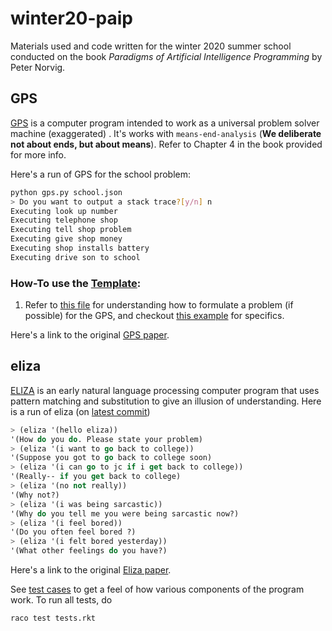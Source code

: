 # winter20-paip

Materials used and code written for the winter 2020 summer school conducted on
the book *Paradigms of Artificial Intelligence Programming* by Peter Norvig.

## GPS

[GPS](https://en.wikipedia.org/wiki/General_Problem_Solver) is a computer program intended to work as a universal problem solver machine (exaggerated) . It's works with `means-end-analysis` (**We deliberate not about ends, but about means**). Refer to Chapter 4 in the book provided for more info.

 Here's a run of GPS for the school problem:

```bash
python gps.py school.json
> Do you want to output a stack trace?[y/n] n
Executing look up number
Executing telephone shop
Executing tell shop problem
Executing give shop money
Executing shop installs battery
Executing drive son to school
```

### How-To use the [Template](GPS/template.json):

1. Refer to [this file](GPS/gps.rkt) for understanding how to formulate a problem (if possible) for the GPS, and checkout [this example](GPS/monkaay.json) for specifics.

Here's a link to the original [GPS paper](http://bitsavers.informatik.uni-stuttgart.de/pdf/rand/ipl/P-1584_Report_On_A_General_Problem-Solving_Program_Feb59.pdf).

## eliza

[ELIZA](https://en.wikipedia.org/wiki/ELIZA) is an early natural language
processing computer program that uses pattern matching and substitution to give
an illusion of understanding. Here is a run of eliza (on [latest commit](https://github.com/iiittheorygroup/winter20-paip/tree/459f7427cf4aab85d945bd1e8c8c9256d8816e72))

```lisp
> (eliza '(hello eliza))
'(How do you do. Please state your problem)
> (eliza '(i want to go back to college))
'(Suppose you got to go back to college soon)
> (eliza '(i can go to jc if i get back to college))
'(Really-- if you get back to college)
> (eliza '(no not really))
'(Why not?)
> (eliza '(i was being sarcastic))
'(Why do you tell me you were being sarcastic now?)
> (eliza '(i feel bored))
'(Do you often feel bored ?)
> (eliza '(i felt bored yesterday))
'(What other feelings do you have?)
```

Here's a link to the original [Eliza paper](https://web.stanford.edu/class/linguist238/p36-weizenabaum.pdf).

See [test cases](./eliza/tests.rkt) to get a feel of how various components of
the program work. To run all tests, do

```
raco test tests.rkt
```
